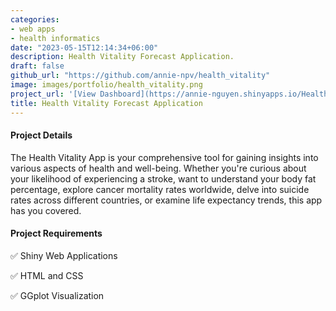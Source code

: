 ```yaml
---
categories:
- web apps
- health informatics
date: "2023-05-15T12:14:34+06:00"
description: Health Vitality Forecast Application.
draft: false
github_url: "https://github.com/annie-npv/health_vitality"
image: images/portfolio/health_vitality.png
project_url: '[View Dashboard](https://annie-nguyen.shinyapps.io/Health_Vitality_App/)'
title: Health Vitality Forecast Application
---
```



#### Project Details

The Health Vitality App is your comprehensive tool for gaining insights into various aspects of health and well-being. Whether you're curious about your likelihood of experiencing a stroke, want to understand your body fat percentage, explore cancer mortality rates worldwide, delve into suicide rates across different countries, or examine life expectancy trends, this app has you covered.

#### Project Requirements

✅ Shiny Web Applications

✅ HTML and CSS

✅ GGplot Visualization